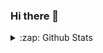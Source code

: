 ### Hi there 👋

<!--
**Peanut1120/peanut1120** is a ✨ _special_ ✨ repository because its `README.md` (this file) appears on your GitHub profile.

Here are some ideas to get you started:

- 🔭 I’m currently working on discord obfuscation tools bot
- 🌱 I’m currently learning node.js
- 🤔 I’m looking for help with node.js
- 📫 How to reach me: Discord: Peanut#1120
-->

<details>
  <summary>:zap: Github Stats</summary>
  
  <img align="left" alt="Peanut1120's Github Stats" src="https://github-readme-stats.vercel.app/api/?username=Peanut1120&count_private=true&show_icons=true&theme=radical"\>

</details>
